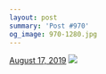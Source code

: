 ```yaml
---
layout: post
summary: 'Post #970'
og_image: 970-1280.jpg
---
```


<p>
  <time>
    <a href="/970">August 17, 2019</a>
  </time>
  <a href="/970">
    <img src="{{ site.assets_url }}/970-640.jpg" srcset="{{ site.assets_url }}/970-320.jpg 320w, {{ site.assets_url }}/970-640.jpg 640w, {{ site.assets_url }}/970-960.jpg 960w, {{ site.assets_url }}/970-1280.jpg 1280w" sizes="(min-width: 700px) 50vw, calc(100vw - 2rem)" />
  </a>
</p>
